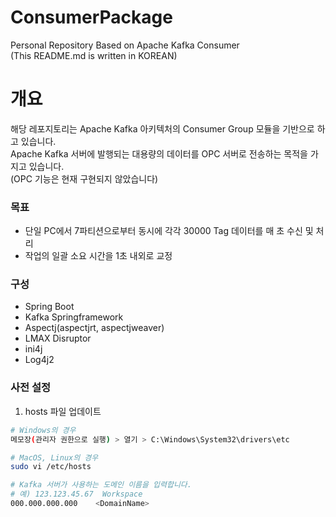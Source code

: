 # ConsumerPackage
Personal Repository Based on Apache Kafka Consumer <br>
(This README.md is written in KOREAN) <br>

# 개요
해당 레포지토리는 Apache Kafka 아키텍처의 Consumer Group 모듈을 기반으로 하고 있습니다.<br>
Apache Kafka 서버에 발행되는 대용량의 데이터를 OPC 서버로 전송하는 목적을 가지고 있습니다.<br>
(OPC 기능은 현재 구현되지 않았습니다) <br>

### 목표
- 단일 PC에서 7파티션으로부터 동시에 각각 30000 Tag 데이터를 매 초 수신 및 처리
- 작업의 일괄 소요 시간을 1초 내외로 교정 <br>

### 구성
- Spring Boot
- Kafka Springframework
- Aspectj(aspectjrt, aspectjweaver)
- LMAX Disruptor
- ini4j
- Log4j2 <br>

### 사전 설정
1. hosts 파일 업데이트
``` bash
# Windows의 경우
메모장(관리자 권한으로 실행) > 열기 > C:\Windows\System32\drivers\etc

# MacOS, Linux의 경우
sudo vi /etc/hosts
```
``` bash
# Kafka 서버가 사용하는 도메인 이름을 입력합니다.
# 예) 123.123.45.67  Workspace
000.000.000.000    <DomainName>
```
